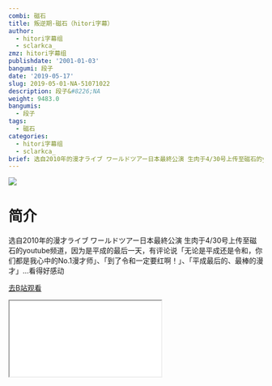 ```yaml
---
combi: 磁石
title: 叛逆期-磁石（hitori字幕）
author:
  - hitori字幕组
  - sclarkca_
zmz: hitori字幕组
publishdate: '2001-01-03'
bangumi: 段子
date: '2019-05-17'
slug: 2019-05-01-NA-51071022
description: 段子&#8226;NA
weight: 9483.0
bangumis:
  - 段子
tags:
  - 磁石
categories:
  - hitori字幕组
  - sclarkca_
brief: 选自2010年的漫才ライブ ワールドツアー日本最終公演 生肉于4/30号上传至磁石的youtube频道，因为是平成的最后一天，有评论说「无论是平成还是令和，你们都是我心中的No.1漫才师」、「到了令和一定要红啊！」、「平成最后的、最棒的漫才」…看得好感动
---
```

![](https://raw.githubusercontent.com/tcgriffith/owaraisite/master/static/tmpimg/b7d04add485a03c7ff18beab68f49b5206e537ea.jpg.480.jpg)
# 简介  
选自2010年的漫才ライブ ワールドツアー日本最終公演
生肉于4/30号上传至磁石的youtube频道，因为是平成的最后一天，有评论说「无论是平成还是令和，你们都是我心中的No.1漫才师」、「到了令和一定要红啊！」、「平成最后的、最棒的漫才」…看得好感动  

[去B站观看](https://www.bilibili.com/video/av51071022/)
<div class ="resp-container"><iframe class="testiframe" src="//player.bilibili.com/player.html?aid=51071022"", scrolling="no", allowfullscreen="true" > </iframe></div> 
